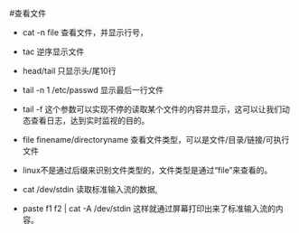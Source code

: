 #查看文件

- cat -n file 查看文件，并显示行号，

- tac 逆序显示文件

- head/tail 只显示头/尾10行
- tail -n 1 /etc/passwd 显示最后一行文件

- tail -f 这个参数可以实现不停的读取某个文件的内容并显示，这可以让我们动态查看日志，达到实时监视的目的。

- file finename/directoryname 查看文件类型，可以是文件/目录/链接/可执行文件

- linux不是通过后缀来识别文件类型的，文件类型是通过“file”来查看的。

- cat /dev/stdin  读取标准输入流的数据,

- paste f1 f2 | cat -A /dev/stdin 这样就通过屏幕打印出来了标准输入流的内容。
